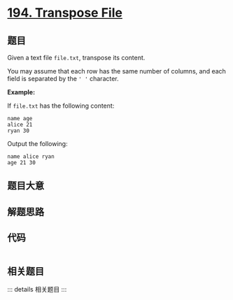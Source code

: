 # [194. Transpose File](https://leetcode.com/problems/transpose-file)

## 题目

Given a text file `file.txt`, transpose its content.

You may assume that each row has the same number of columns, and each field is
separated by the `' '` character.

**Example:**

If `file.txt` has the following content:

    
    
    name age
    alice 21
    ryan 30
    

Output the following:

    
    
    name alice ryan
    age 21 30
    


## 题目大意

## 解题思路

## 代码

```javascript

```

## 相关题目

::: details 相关题目
:::
